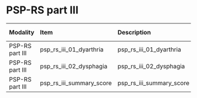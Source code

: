 # PSP-RS part III

| Modality        | Item                     | Description              | ItemType   | Required   | Values              |   Unnamed: 13 |
|:----------------|:-------------------------|:-------------------------|:-----------|:-----------|:--------------------|--------------:|
| PSP-RS part III | psp_rs_iii_01_dyarthria  | psp_rs_iii_01_dyarthria  | integer    | nullable   | y.isin([0,1,2,3,4]) |           nan |
| PSP-RS part III | psp_rs_iii_02_dysphagia  | psp_rs_iii_02_dysphagia  | integer    | nullable   | y.isin([0,1,2,3,4]) |           nan |
| PSP-RS part III | psp_rs_iii_summary_score | psp_rs_iii_summary_score | integer    | nullable   | (y>=0) & (y<=8)     |           nan |